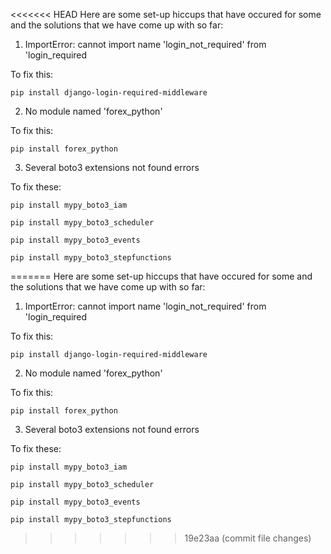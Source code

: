 <<<<<<< HEAD
Here are some set-up hiccups that have occured for some and the solutions that we have come up with so far:

1. ImportError: cannot import name 'login_not_required' from 'login_required

To fix this:
```shell
pip install django-login-required-middleware
```

2. No module named 'forex_python'

To fix this:
```shell
pip install forex_python
```

3. Several boto3 extensions not found errors 

To fix these:
```shell
pip install mypy_boto3_iam

pip install mypy_boto3_scheduler

pip install mypy_boto3_events

pip install mypy_boto3_stepfunctions
```
=======
Here are some set-up hiccups that have occured for some and the solutions that we have come up with so far:

1. ImportError: cannot import name 'login_not_required' from 'login_required

To fix this:
```shell
pip install django-login-required-middleware
```

2. No module named 'forex_python'

To fix this:
```shell
pip install forex_python
```

3. Several boto3 extensions not found errors 

To fix these:
```shell
pip install mypy_boto3_iam

pip install mypy_boto3_scheduler

pip install mypy_boto3_events

pip install mypy_boto3_stepfunctions
```
>>>>>>> 19e23aa (commit file changes)
